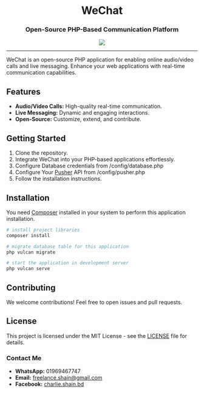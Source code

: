 <h1 align="center">WeChat</h1>
<h3 align="center">Open-Source PHP-Based Communication Platform</h3>
<p align="center">
    <img src="https://skillicons.dev/icons?i=php,tailwindcss,alpinejs" />
</p>
<hr>

WeChat is an open-source PHP application for enabling online audio/video calls and live messaging. Enhance your web applications with real-time communication capabilities.

## Features

- **Audio/Video Calls:** High-quality real-time communication.
- **Live Messaging:** Dynamic and engaging interactions.
- **Open-Source:** Customize, extend, and contribute.

## Getting Started

1. Clone the repository.
2. Integrate WeChat into your PHP-based applications effortlessly.
3. Configure Database credentials from /config/database.php
4. Configure Your [Pusher](https://pusher.com/) API from /config/pusher.php
5. Follow the installation instructions.

## Installation

You need [Composer](https://getcomposer.org/) installed in your system to perform this application installation.

```bash
# install project libraries
composer install

# migrate database table for this application
php vulcan migrate

# start the application in development server
php vulcan serve
```

## Contributing

We welcome contributions! Feel free to open issues and pull requests.

## License

This project is licensed under the MIT License - see the [LICENSE](LICENSE) file for details.

### Contact Me
- **WhatsApp:** 01969467747
- **Email:** freelance.shain@gmail.com
- **Facebook:** [charlie.shain.bd](https://facebook.com/charlie.shain.bd)
